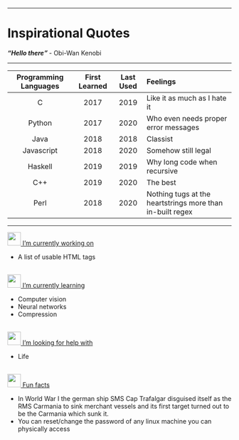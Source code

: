 <hr>

# Inspirational Quotes

<strong> <em><q cite="General Obi-Wan Kenobi">Hello ⁢‍⁢‌‍‌⁢‍⁤‍‌⁤⁡⁢⁤‍‌⁢⁢⁢‌‌⁤⁡‌⁡‌‌‌⁡⁢⁢⁣‌‍⁡⁢⁢‍⁡⁢‌‌⁢‌⁡‍⁡‌⁡⁢‌‌⁣‍⁢⁢⁡⁢⁢‌⁢‌⁡‍⁡‌⁡‌⁡⁢‍⁡‌⁤⁤⁡⁢‍⁡⁢⁡⁢⁡‌⁡⁢‍⁢⁢‌⁣‍⁡‌‌⁤‍⁢⁡‌‌⁢‌⁣‍⁤⁢⁢⁣⁡‌‍⁢⁡‌⁡⁢⁡‌‍‌‌⁣‌‌⁢⁤⁢‌‌‌⁢‌⁣⁣⁢⁢‍⁢⁢‌⁢‌‍⁢‌‍‌⁢⁣⁡⁢⁡⁢⁡‍⁢⁤‍⁢‌‍⁡⁢‌⁢⁢‌⁡⁢⁢‍⁢‌‍⁢‌‍⁢⁤⁣⁣⁡‌‍⁡⁢⁡‍⁡⁢⁡⁢⁢‌‌⁡‌‍‌⁤⁢⁤⁣⁢‍‌⁡‌‍⁡‍⁢⁡‌⁢‍‌‌‌⁡⁢⁢⁢⁣⁡⁣⁤⁤⁣⁢‍⁡⁢‍⁡⁢‍‌⁤‍⁢‌‍⁤⁡‍⁢⁢‌‌‌‌‌⁢‌⁡⁢⁡⁢‌⁢⁡⁣‍⁡⁢⁡⁣⁢‌‍‌‌‍‌⁤⁢‍⁤‌‍‌‌‍⁡‍⁢⁢⁡‌⁤‌⁢⁤‍‌‍⁢⁢‍⁢⁣‍⁡⁢‍⁢‍⁤‌‍⁢⁡‍⁡‌‌⁡⁢⁤⁢‌⁢‍‌⁢⁡‍⁤‍‌‌‌⁡‌‌⁡‍‌⁡⁢⁣⁢⁡‌⁤⁢‍⁡‍⁡⁣⁡⁣‍‌‌⁢⁢⁣‌‌‌‌⁢‌‍⁢⁡⁢⁡‌⁡⁣‌⁤‌⁡‍⁢‍⁢‌‍⁡⁢‌‌‍⁢⁢⁡⁢⁢‌⁢⁢⁢⁡‍‌‌‌‌⁣⁣‍⁡⁢‌⁢‌⁢‌‍⁡‌⁤⁢⁢⁢‌‌⁢‍⁡⁣⁢‍⁡⁢⁡⁢⁡‍⁡⁢⁡⁢‌‌⁣‍‌⁢‍‌⁡‌‌‌⁢⁡‍‌‍⁡‍‌⁣⁡⁢⁢‌⁡⁢⁡‌‍⁢‌⁢⁤‌‌⁣‍⁢‍⁤‍⁢⁡⁣⁤⁢⁡‍⁡‌⁡⁢‌‌⁢‌⁡‌⁡⁢⁢⁣‌⁢‍⁢⁡‌‍‌⁣‍‌‍⁡‍⁢⁤⁢⁢‌‍⁢⁢‍‌⁡‌⁣‌⁤⁡‍⁡‍⁢⁡‌‌⁤⁡‌⁢⁡‍‌‍⁤⁢‌⁢‌⁡‍⁢‍⁢⁡‌⁡‍⁤‍⁡‌⁡‍⁡‍⁡‌‌⁢⁢‌⁢‌⁢⁡⁢⁣‌⁢⁣⁡‌⁢⁣‌⁢⁢‍⁡‍⁢⁢⁣⁡‍‌‌⁣⁡⁣⁡‍⁢⁤⁡⁢⁡⁢⁢⁤⁢⁡‍⁡‌⁡‍⁢‌⁡‍⁡‌‍‌‌⁡‌‌⁡⁢⁣⁣⁢there</q></em> </strong> - Obi-Wan Kenobi

<!--
**Moop204/Moop204** is a ✨ _special_ ✨ repository because its `README.md` (this file) appears on your GitHub profile.
-->
<hr>

| Programming Languages | First Learned | Last Used | Feelings |
| :-: | :--: | :--: | :-- |
| C | 2017 | 2019 | Like it as much as I hate it |
| Python | 2017 | 2020 | Who even needs proper error messages |
| Java | 2018 | 2018 | Classist | 
| Javascript | 2018 | 2020 | Somehow still legal |
| Haskell | 2019 | 2019 | Why long code when recursive | 
| C++ | 2019 | 2020 | The best |
| Perl | 2018 | 2020 | Nothing tugs at the heartstrings more than in-built regex |

<!--
<details>
    <summary>Things I enjoy doing</summary>
    * Writing scripts
</details>


<details>
    <summary>Things I'm proud of</summary>
    .
</details>
-->
<hr>
<a href="https://github.com/Moop204/Moop204/">
<img src="https://storage.googleapis.com/discordstreet/emojis/CatDance.gif" width=30> I’m currently working on
</a> 

* A list of usable HTML tags 
<br>
<a href="https://github.com/Moop204/Moop204/">
<img src="https://storage.googleapis.com/discordstreet/emojis/blobwat.png" width=30> I’m currently learning
</a>

* Computer vision
* Neural networks
* Compression
<br>
<a href="https://github.com/Moop204/Moop204/">
<img src="https://storage.googleapis.com/discordstreet/emojis/cc5206c6-6141-4089-9b97-0e5324f6a5d5.gif" width=30> I’m looking for help with
</a> 

* Life 
<br>
<a href="https://github.com/Moop204/Moop204/">
<img src="https://storage.googleapis.com/discordstreet/emojis/a36fc0b0-2162-4a25-b50e-1bd237cd024c.gif" width=30> Fun facts
</a> 

* In World War I the german ship SMS Cap Trafalgar disguised itself as the RMS Carmania to sink merchant vessels and its first target turned out to be the Carmania which sunk it.  
* You can reset/change the password of any linux machine you can physically access
